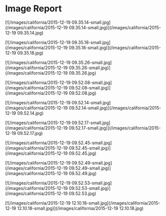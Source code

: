 # Image Report
[![/images/california/2015-12-19 09.35.14-small.jpg](/images/california/2015-12-19 09.35.14-small.jpg)](/images/california/2015-12-19 09.35.14.jpg)

[![/images/california/2015-12-19 09.35.18-small.jpg](/images/california/2015-12-19 09.35.18-small.jpg)](/images/california/2015-12-19 09.35.18.jpg)

[![/images/california/2015-12-19 09.35.26-small.jpg](/images/california/2015-12-19 09.35.26-small.jpg)](/images/california/2015-12-19 09.35.26.jpg)

[![/images/california/2015-12-19 09.52.08-small.jpg](/images/california/2015-12-19 09.52.08-small.jpg)](/images/california/2015-12-19 09.52.08.jpg)

[![/images/california/2015-12-19 09.52.14-small.jpg](/images/california/2015-12-19 09.52.14-small.jpg)](/images/california/2015-12-19 09.52.14.jpg)

[![/images/california/2015-12-19 09.52.17-small.jpg](/images/california/2015-12-19 09.52.17-small.jpg)](/images/california/2015-12-19 09.52.17.jpg)

[![/images/california/2015-12-19 09.52.45-small.jpg](/images/california/2015-12-19 09.52.45-small.jpg)](/images/california/2015-12-19 09.52.45.jpg)

[![/images/california/2015-12-19 09.52.49-small.jpg](/images/california/2015-12-19 09.52.49-small.jpg)](/images/california/2015-12-19 09.52.49.jpg)

[![/images/california/2015-12-19 09.52.53-small.jpg](/images/california/2015-12-19 09.52.53-small.jpg)](/images/california/2015-12-19 09.52.53.jpg)

[![/images/california/2015-12-19 12.10.18-small.jpg](/images/california/2015-12-19 12.10.18-small.jpg)](/images/california/2015-12-19 12.10.18.jpg)

